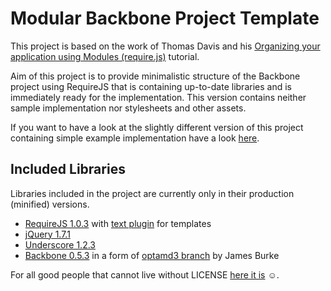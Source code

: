 Modular Backbone Project Template
=================================

This project is based on the work of Thomas Davis and his
[Organizing your application using Modules (require.js)](http://backbonetutorials.com/organizing-backbone-using-modules/) tutorial.

Aim of this project is to provide minimalistic structure of the Backbone project using RequireJS that is containing up-to-date libraries and
is immediately ready for the implementation. This version contains neither sample implementation nor stylesheets and other assets.

If you want to have a look at the slightly different version of this project containing simple example implementation
have a look [here](https://github.com/thomasdavis/backbonetutorials/tree/gh-pages/examples/modular-backbone-updated).

Included Libraries
------------------

Libraries included in the project are currently only in their production (minified) versions.

* [RequireJS 1.0.3](http://requirejs.org/) with [text plugin](http://requirejs.org/docs/download.html#text) for templates
* [jQuery 1.7.1](http://jquery.com/)
* [Underscore 1.2.3](http://documentcloud.github.com/underscore/)
* [Backbone 0.5.3](http://documentcloud.github.com/backbone/) in a form of [optamd3 branch](https://github.com/jrburke/backbone/tree/optamd3) by James Burke


For all good people that cannot live without LICENSE [here it is](http://sam.zoy.org/wtfpl/COPYING) ☺.